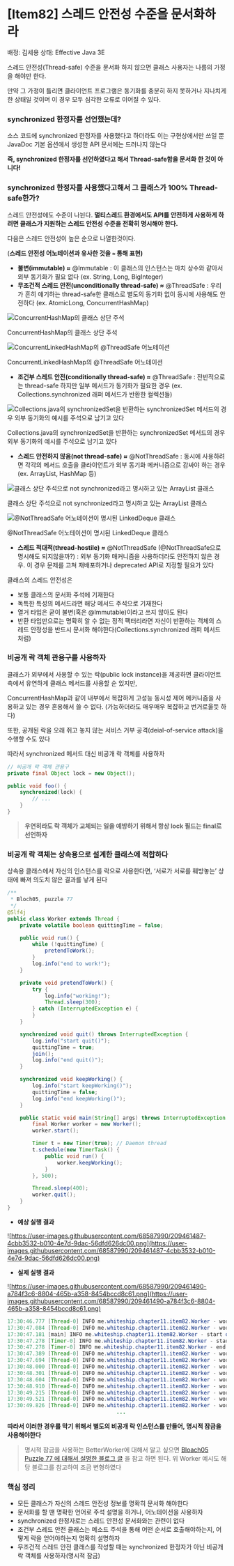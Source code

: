 # [Item82] 스레드 안전성 수준을 문서화하라

배정: 김세용
상태: Effective Java 3E

스레드 안전성(Thread-safe) 수준을 문서화 하지 않으면 클래스 사용자는 나름의 가정을 해야만 한다.

만약 그 가정이 틀리면 클라이언트 프로그램은 동기화를 충분히 하지 못하거나 지나치게 한 상태일 것이며 이 경우 모두 심각한 오류로 이어질 수 있다.

### synchronized 한정자를 선언했는데?

소스 코드에 synchronized 한정자를 사용했다고 하더라도 이는 구현상에서만 쓰일 뿐 JavaDoc 기본 옵션에서 생성한 API 문서에는 드러나지 않는다

**즉, synchronized 한정자를 선언하였다고 해서 Thread-safe함을 문서화 한 것이 아니다!**

### synchronized 한정자를 사용했다고해서 그 클래스가 100% Thread-safe한가?

스레드 안전성에도 수준이 나뉜다. **멀티스레드 환경에서도 API를 안전하게 사용하게 하려면 클래스가 지원하는 스레드 안전성 수준을 전확히 명시해야 한다.**

다음은 스레드 안전성이 높은 순으로 나열한것이다.

(**스레드 안전성 어노테이션과 유사한 것을 `≈` 통해 표현)**

- **불변(immutable)  ≈**  @Immutable
: 이 클래스의 인스턴스는 마치 상수와 같아서 외부 동기화가 필요 없다 (ex. String, Long, BigInteger)
- **무조건적 스레드 안전(unconditionally thread-safe)  ≈**  @ThreadSafe
: 우리가 흔히 얘기하는 thread-safe한 클래스로 별도의 동기화 없이 동시에 사용해도 안전하다 (ex. AtomicLong, ConcurrentHashMap)

![ConcurrentHashMap의 클래스 상단 주석](https://user-images.githubusercontent.com/68587990/209437057-af00f800-8ed4-4841-a858-93a2fcee2d10.png)

ConcurrentHashMap의 클래스 상단 주석

![ConcurrentLinkedHashMap의 @ThreadSafe 어노테이션](https://user-images.githubusercontent.com/68587990/209437071-c1e854c8-f0c8-4720-9f6c-78d61d79ea59.png)

ConcurrentLinkedHashMap의 @ThreadSafe 어노테이션

- **조건부 스레드 안전(conditionally thread-safe)  ≈**  @ThreadSafe
: 전반적으로는 thread-safe 하지만 일부 메서드가 동기화가 필요한 경우 (ex. Collections.synchronized 래퍼 메서드가 반환한 컬렉션들)

![Collections.java의 synchronizedSet을 반환하는 synchronizedSet 메서드의 경우 외부 동기화의 예시를 주석으로 남기고 있다](https://user-images.githubusercontent.com/68587990/209437403-0c454647-e050-4f8f-99e3-5a56ba47e642.png)

Collections.java의 synchronizedSet을 반환하는 synchronizedSet 메서드의 경우 외부 동기화의 예시를 주석으로 남기고 있다

- **스레드 안전하지 않음(not thread-safe)  ≈**  @NotThreadSafe
: 동시에 사용하려면 각각의 메서드 호출을 클라이언트가 외부 동기화 메커니즘으로 감싸야 하는 경우 (ex. ArrayList, HashMap 등)

![클래스 상단 주석으로 not synchronized라고 명시하고 있는 ArrayList 클래스](https://user-images.githubusercontent.com/68587990/209437472-769c858a-b65b-43d3-a6b9-e43a00dc2010.png)

클래스 상단 주석으로 not synchronized라고 명시하고 있는 ArrayList 클래스

![@NotThreadSafe 어노테이션이 명시된 LinkedDeque 클래스](https://user-images.githubusercontent.com/68587990/209437474-00ac7acc-16e6-4090-a6e5-f08ce917e96f.png)

@NotThreadSafe 어노테이션이 명시된 LinkedDeque 클래스

- **스레드 적대적(thread-hostile)  ≈**  @NotThreadSafe (@NotThreadSafe으로 명시해도 되지않을까?)
: 외부 동기화 매커니즘을 사용하더라도 안전하지 않은 경우. 이 경우 문제를 고쳐 재배포하거나 deprecated API로 지정할 필요가 있다

클래스의 스레드 안전성은

- 보통 클래스의 문서화 주석에 기재한다
- 독특한 특성의 메서드라면 해당 메서드 주석으로 기재한다
- 열거 타입은 굳이 불변(혹은 @Immutable)이라고 쓰지 않아도 된다
- 반환 타입만으로는 명확히 알 수 없는 정적 팩터리라면 자신이 반환하는 객체의 스레드 안정성을 반드시 문서화 해야한다(Collections.synchronized 래퍼 메서드 처럼)

### 비공개 락 객체 관용구를 사용하자

클래스가 외부에서 사용할 수 있는 락(public lock instance)을 제공하면 클라이언트 측에서 유연하게 클래스 메서드를 사용할 순 있지만, 

ConcurrentHashMap과 같이 내부에서 복잡하게 고성능 동시성 제어 메커니즘을 사용하고 있는 경우 혼용해서 쓸 수 없다. (가능하더라도 매우매우 복잡하고 번거로울듯 하다)

또한, 공개된 락을 오래 쥐고 놓지 않는 서비스 거부 공격(deial-of-service attack)을 수행할 수도 있다

따라서 synchronized 메서드 대신 비공개 락 객체를 사용하자

```java
// 비공개 락 객체 관용구
private final Object lock = new Object();

public void foo() {
    synchronized(lock) {
        // ...
    }
}
```

> **우연히라도 락 객체가 교체되는 일을 예방하기 위해서 항상 lock 필드는 final로 선언하자**
> 

### 비공개 락 객체는 상속용으로 설계한 클래스에 적합하다

상속용 클래스에서 자신의 인스턴스를 락으로 사용한다면, ‘서로가 서로를 훼방놓는’ 상태에 빠져 의도치 않은 결과를 낳게 된다

```java
/**
 * Bloch05, puzzle 77
 */
@Slf4j
public class Worker extends Thread {
    private volatile boolean quittingTime = false;

    public void run() {
        while (!quittingTime) {
            pretendToWork();
        }
        log.info("end to work!");
    }

    private void pretendToWork() {
        try {
            log.info("working!");
            Thread.sleep(300);
        } catch (InterruptedException e) {
        }
    }

    synchronized void quit() throws InterruptedException {
        log.info("start quit()");
        quittingTime = true;
        join();
        log.info("end quit()");
    }

    synchronized void keepWorking() {
        log.info("start keepWorking()");
        quittingTime = false;
        log.info("end keepWorking()");
    }

    public static void main(String[] args) throws InterruptedException {
        final Worker worker = new Worker();
        worker.start();

        Timer t = new Timer(true); // Daemon thread
        t.schedule(new TimerTask() {
            public void run() {
                worker.keepWorking();
            }
        }, 500);

        Thread.sleep(400);
        worker.quit();
    }
}
```

- **예상 실행 결과**

![https://user-images.githubusercontent.com/68587990/209461487-4cbb3532-b010-4e7d-9dac-56dfd626dc00.png](https://user-images.githubusercontent.com/68587990/209461487-4cbb3532-b010-4e7d-9dac-56dfd626dc00.png)

- **실제 실행 결과**

![https://user-images.githubusercontent.com/68587990/209461490-a784f3c6-8804-465b-a358-8454bccd8c61.png](https://user-images.githubusercontent.com/68587990/209461490-a784f3c6-8804-465b-a358-8454bccd8c61.png)

```java
17:30:46.777 [Thread-0] INFO me.whiteship.chapter11.item82.Worker - working!
17:30:47.084 [Thread-0] INFO me.whiteship.chapter11.item82.Worker - working!
17:30:47.181 [main] INFO me.whiteship.chapter11.item82.Worker - start quit()
17:30:47.278 [Timer-0] INFO me.whiteship.chapter11.item82.Worker - start keepWorking()
17:30:47.278 [Timer-0] INFO me.whiteship.chapter11.item82.Worker - end keepWorking()
17:30:47.389 [Thread-0] INFO me.whiteship.chapter11.item82.Worker - working!
17:30:47.694 [Thread-0] INFO me.whiteship.chapter11.item82.Worker - working!
17:30:48.000 [Thread-0] INFO me.whiteship.chapter11.item82.Worker - working!
17:30:48.301 [Thread-0] INFO me.whiteship.chapter11.item82.Worker - working!
17:30:48.604 [Thread-0] INFO me.whiteship.chapter11.item82.Worker - working!
17:30:48.910 [Thread-0] INFO me.whiteship.chapter11.item82.Worker - working!
17:30:49.215 [Thread-0] INFO me.whiteship.chapter11.item82.Worker - working!
17:30:49.521 [Thread-0] INFO me.whiteship.chapter11.item82.Worker - working!
17:30:49.826 [Thread-0] INFO me.whiteship.chapter11.item82.Worker - working!
                                   ...
```

**따라서 이러한 경우를 막기 위해서 별도의 비공개 락 인스턴스를 만들어, 명시적 잠금을 사용해야한다**

> 명시적 잠금을 사용하는 BetterWorker에 대해서 알고 싶으면  [Bloach05 Puzzle 77 에 대해서 설명한 블로그 글](https://www.javaspecialists.eu/archive/Issue144-Book-Review-Java-Puzzlers.html) 을 참고 하면 된다. 위 Worker 예시도 해당 블로그를 참고하여 조금 변형하였다
> 

### 핵심 정리

- 모든 클래스가 자신의 스레드 안전성 정보를 명확히 문서화 해야한다
- 문서화를 할 땐 명확한 언어로 주석 설명을 하거나, 어노테이션을 사용하자
- synchronized 한정자로는 스레드 안전성 문서화와는 관련이 없다
- 조건부 스레드 안전 클래스는 메소드 주석을 통해 어떤 순서로 호출해야하는지, 어떻게 락을 얻어야하는지 명확히 설명하자
- 무조건적 스레드 안전 클래스를 작성할 때는 synchronized 한정자가 아닌 비공개 락 객체를 사용하자(명시적 잠금)